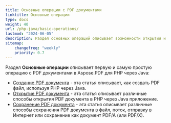 ```yaml
---
title: Основные операции с PDF документами
linktitle: Основные операции
type: docs
weight: 40
url: /php-java/basic-operations/
lastmod: "2024-06-05"
description: Раздел основных операций описывает возможности открытия и сохранения PDF документов с использованием Aspose.PDF для PHP через Java.
sitemap:
    changefreq: "weekly"
    priority: 0.7
---
```


Раздел **Основные операции** описывает первую и самую простую операцию с PDF документами в Aspose.PDF для PHP через Java:

- [Создание PDF документа](/pdf/php-java/create-document/) - эта статья описывает, как создать PDF файл, используя PHP через Java.
- [Открытие PDF документа](/pdf/php-java/open-pdf-document/) - эта статья описывает различные способы открытия PDF документа в PHP через Java приложение.
- [Сохранение PDF документа](/pdf/php-java/save-pdf-document/) - эта статья описывает различные способы сохранения PDF документа в файл, поток, отправку в Интернет или сохранение как документ PDF/A (или PDF/X).